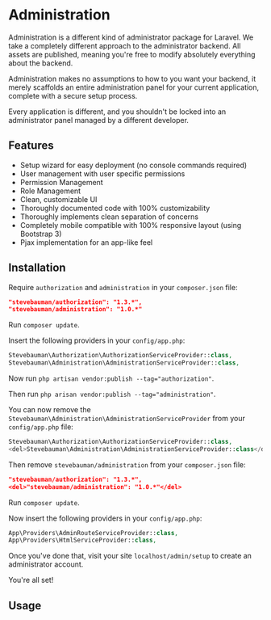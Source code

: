 # Administration

Administration is a different kind of administrator package for Laravel. We take a completely different approach to
the administrator backend. All assets are published, meaning you're free to modify absolutely everything about the backend.

Administration makes no assumptions to how to you want your backend, it merely scaffolds an entire administration panel
for your current application, complete with a secure setup process.

Every application is different, and you shouldn't be locked into an administrator panel managed by a different developer.

## Features

- Setup wizard for easy deployment (no console commands required)
- User management with user specific permissions
- Permission Management
- Role Management
- Clean, customizable UI
- Thoroughly documented code with 100% customizability
- Thoroughly implements clean separation of concerns
- Completely mobile compatible with 100% responsive layout (using Bootstrap 3)
- Pjax implementation for an app-like feel

## Installation

Require `authorization` and `administration` in your `composer.json` file:

```json
"stevebauman/authorization": "1.3.*",
"stevebauman/administration": "1.0.*"
```

Run `composer update`.

Insert the following providers in your `config/app.php`:

```php
Stevebauman\Authorization\AuthorizationServiceProvider::class,
Stevebauman\Administration\AdministrationServiceProvider::class,
```

Now run `php artisan vendor:publish --tag="authorization"`.

Then run `php arisan vendor:publish --tag="administration"`.

You can now remove the `Stevebauman\Administration\AdministrationServiceProvider` from your `config/app.php` file:

```php
Stevebauman\Authorization\AuthorizationServiceProvider::class,
<del>Stevebauman\Administration\AdministrationServiceProvider::class</del>,
```

Then remove `stevebauman/administration` from your `composer.json` file:

```json
"stevebauman/authorization": "1.3.*",
<del>"stevebauman/administration": "1.0.*"</del>
```

Run `composer update`.

Now insert the following providers in your `config/app.php`:

```php
App\Providers\AdminRouteServiceProvider::class,
App\Providers\HtmlServiceProvider::class,
```

Once you've done that, visit your site `localhost/admin/setup` to
create an administrator account.

You're all set!

## Usage
